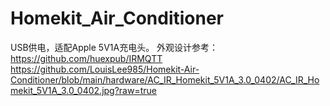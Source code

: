 # Homekit_Air_Conditioner
USB供电，适配Apple 5V1A充电头。
外观设计参考：https://github.com/huexpub/IRMQTT
https://github.com/LouisLee985/Homekit-Air-Conditioner/blob/main/hardware/AC_IR_Homekit_5V1A_3.0_0402/AC_IR_Homekit_5V1A_3.0_0402.jpg?raw=true
